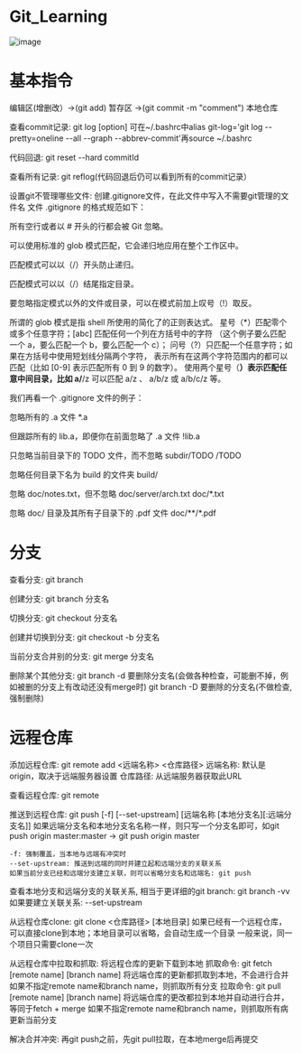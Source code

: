 # Git_Learning
![image](https://user-images.githubusercontent.com/65100398/152174761-1664b780-d31e-4798-a97e-f1caea1f05e1.png)

# 基本指令
编辑区(增删改）->(git add) 暂存区 ->(git commit -m "comment") 本地仓库

查看commit记录: git log [option]
可在~/.bashrc中alias git-log='git log --pretty=oneline --all --graph --abbrev-commit'再source ~/.bashrc

代码回退: git reset --hard commitId

查看所有记录: git reflog(代码回退后仍可以看到所有的commit记录）

设置git不管理哪些文件: 创建.gitignore文件，在此文件中写入不需要git管理的文件名
文件 .gitignore 的格式规范如下：

所有空行或者以 # 开头的行都会被 Git 忽略。

可以使用标准的 glob 模式匹配，它会递归地应用在整个工作区中。

匹配模式可以以（/）开头防止递归。

匹配模式可以以（/）结尾指定目录。

要忽略指定模式以外的文件或目录，可以在模式前加上叹号（!）取反。

所谓的 glob 模式是指 shell 所使用的简化了的正则表达式。 星号（*）匹配零个或多个任意字符；[abc] 匹配任何一个列在方括号中的字符 （这个例子要么匹配一个 a，要么匹配一个 b，要么匹配一个 c）； 问号（?）只匹配一个任意字符；如果在方括号中使用短划线分隔两个字符， 表示所有在这两个字符范围内的都可以匹配（比如 [0-9] 表示匹配所有 0 到 9 的数字）。 使用两个星号（**）表示匹配任意中间目录，比如 a/**/z 可以匹配 a/z 、 a/b/z 或 a/b/c/z 等。

我们再看一个 .gitignore 文件的例子：

 忽略所有的 .a 文件
*.a

 但跟踪所有的 lib.a，即便你在前面忽略了 .a 文件
!lib.a

 只忽略当前目录下的 TODO 文件，而不忽略 subdir/TODO
/TODO

 忽略任何目录下名为 build 的文件夹
build/

 忽略 doc/notes.txt，但不忽略 doc/server/arch.txt
doc/*.txt

 忽略 doc/ 目录及其所有子目录下的 .pdf 文件
doc/**/*.pdf

# 分支
查看分支: git branch

创建分支: git branch 分支名

切换分支: git checkout 分支名

创建并切换到分支: git checkout -b 分支名

当前分支合并别的分支: git merge 分支名

删除某个其他分支: git branch -d 要删除分支名(会做各种检查，可能删不掉，例如被删的分支上有改动还没有merge时)
               git branch -D 要删除的分支名(不做检查, 强制删除)

# 远程仓库
添加远程仓库: git remote add <远端名称> <仓库路径>
    远端名称: 默认是origin，取决于远端服务器设置
    仓库路径: 从远端服务器获取此URL

查看远程仓库: git remote

推送到远程仓库: git push [-f] [--set-upstream] [远端名称 [本地分支名][:远端分支名]]
    如果远端分支名和本地分支名名称一样，则只写一个分支名即可，如git push origin master:master -> git push origin master
    
    -f: 强制覆盖，当本地与远端有冲突时
    --set-upstream: 推送到远端的同时并建立起和远端分支的关联关系
    如果当前分支已经和远端分支建立关联，则可以省略分支名和远端名: git push

查看本地分支和远端分支的关联关系, 相当于更详细的git branch: git branch -vv
    如果要建立关联关系: --set-upstream
    
从远程仓库clone: git clone <仓库路径> [本地目录]
    如果已经有一个远程仓库，可以直接clone到本地；本地目录可以省略，会自动生成一个目录
    一般来说，同一个项目只需要clone一次

从远程仓库中拉取和抓取: 将远程仓库的更新下载到本地
    抓取命令: git fetch [remote name] [branch name]
        将远端仓库的更新都抓取到本地，不会进行合并
        如果不指定remote name和branch name，则抓取所有分支
    拉取命令: git pull [remote name] [branch name]
        将远端仓库的更改都拉到本地并自动进行合并，等同于fetch + merge
        如果不指定remote name和branch name，则抓取所有病更新当前分支


解决合并冲突: 再git push之前，先git pull拉取，在本地merge后再提交
